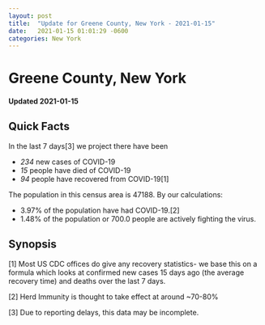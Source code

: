 ```yaml
---
layout: post
title:  "Update for Greene County, New York - 2021-01-15"
date:   2021-01-15 01:01:29 -0600
categories: New York
---
```


# Greene County, New York
#### Updated 2021-01-15

## Quick Facts

In the last 7 days[3] we project there have been
- *234* new cases of COVID-19
- *15* people have died of COVID-19
- *94* people have recovered from COVID-19[1]

The population in this census area is 47188. By our calculations:
- 3.97% of the population have had COVID-19.[2]
- 1.48% of the population or 700.0 people are actively fighting the virus.

## Synopsis




[1] Most US CDC offices do give any recovery statistics- we base this on a formula which looks at confirmed new cases
15 days ago (the average recovery time) and deaths over the last 7 days.

[2] Herd Immunity is thought to take effect at around ~70-80%

[3] Due to reporting delays, this data may be incomplete.
 
    